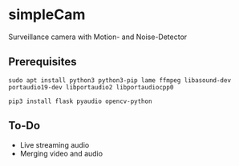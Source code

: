# simpleCam

Surveillance camera with Motion- and Noise-Detector

## Prerequisites
```
sudo apt install python3 python3-pip lame ffmpeg libasound-dev portaudio19-dev libportaudio2 libportaudiocpp0
```

```
pip3 install flask pyaudio opencv-python
```

## To-Do
- Live streaming audio
- Merging video and audio
